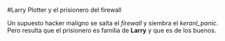 
#Larry Plotter y el prisionero del firewall

Un supuesto hacker maligno se salta  el *firewall* y siembra el *keranl_panic*.
Pero resulta que el prisionero es familia de **Larry** y que es de los buenos.
